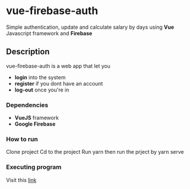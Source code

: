 # vue-firebase-auth

Simple authentication, update and calculate salary by days using **Vue** Javascript framework and **Firebase**

## Description

vue-firebase-auth is a web app that let you 

- **login** into the system
- **register** if you dont have an account
- **log-out** once you're in

### Dependencies

- **VueJS** framework
- **Google Firebase** 

### How to run

Clone project
Cd to the project
Run yarn
then run the prject by  yarn serve


### Executing program

Visit this [link](https://vladpostu.github.io/vue-firebase-auth/)
